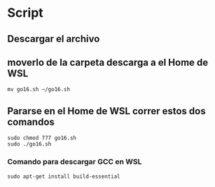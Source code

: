 # Script
## Descargar el archivo
## moverlo de la carpeta descarga a el Home de WSL
```
mv go16.sh ~/go16.sh
```
## Pararse en el Home de WSL correr estos dos comandos
```
sudo chmod 777 go16.sh
sudo ./go16.sh
```
### Comando para descargar GCC en WSL
```
sudo apt-get install build-essential
```
